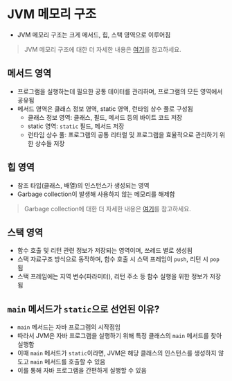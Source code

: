 # JVM 메모리 구조

- JVM 메모리 구조는 크게 메서드, 힙, 스택 영역으로 이루어짐

> JVM 메모리 구조에 대한 더 자세한 내용은 [여기](https://velog.io/@stemmmm/jvm)를 참고하세요.

## 메서드 영역

- 프로그램을 실행하는데 필요한 공통 데이터를 관리하며, 프로그램의 모든 영역에서 공유됨
- 메서드 영역은 클래스 정보 영역, static 영역, 런타임 상수 풀로 구성됨
    - 클래스 정보 영역: 클래스, 필드, 메서드 등의 바이트 코드 저장
    - static 영역: `static` 필드, 메서드 저장
    - 런타임 상수 풀: 프로그램의 공통 리터럴 및 프로그램을 효율적으로 관리하기 위한 상수들 저장

## 힙 영역

- 참조 타입(클래스, 배열)의 인스턴스가 생성되는 영역
- Garbage collection이 발생해 사용하지 않는 메모리를 해제함

> Garbage collection에 대한 더 자세한 내용은 [여기](https://velog.io/@stemmmm/gc)를 참고하세요.

## 스택 영역

- 함수 호출 및 리턴 관련 정보가 저장되는 영역이며, 쓰레드 별로 생성됨
- 스택 자료구조 방식으로 동작하며, 함수 호출 시 스택 프레임이 `push`, 리턴 시 `pop` 됨
- 스택 프레임에는 지역 변수(파라미터), 리턴 주소 등 함수 실행을 위한 정보가 저장됨

## `main` 메서드가 `static`으로 선언된 이유?

- `main` 메서드는 자바 프로그램의 시작점임
- 따라서 JVM은 자바 프로그램을 실행하기 위해 특정 클래스의 `main` 메서드를 찾아 실행함
- 이때 `main` 메서드가 `static`이라면, JVM은 해당 클래스의 인스턴스를 생성하지 않도고 `main` 메서드를 호출할 수 있음
- 이를 통해 자바 프로그램을 간편하게 실행할 수 있음